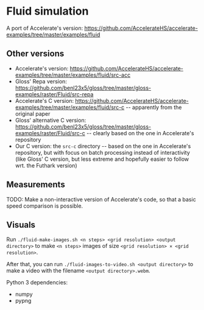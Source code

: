 # Fluid simulation

A port of Accelerate's version:
https://github.com/AccelerateHS/accelerate-examples/tree/master/examples/fluid


## Other versions

  + Accelerate's version:
    https://github.com/AccelerateHS/accelerate-examples/tree/master/examples/fluid/src-acc
  + Gloss' Repa version:
    https://github.com/benl23x5/gloss/tree/master/gloss-examples/raster/Fluid/src-repa
  + Accelerate's C version:
    https://github.com/AccelerateHS/accelerate-examples/tree/master/examples/fluid/src-c
    -- apparently from the original paper
  + Gloss' alternative C version:
    https://github.com/benl23x5/gloss/tree/master/gloss-examples/raster/Fluid/src-c
    -- clearly based on the one in Accelerate's repository
  + Our C version: the `src-c` directory -- based on the one in Accelerate's
    repository, but with focus on batch processing instead of interactivity
    (like Gloss' C version, but less extreme and hopefully easier to follow
    wrt. the Futhark version)


## Measurements

TODO: Make a non-interactive version of Accelerate's code, so that a basic speed
comparison is possible.


## Visuals

Run `./fluid-make-images.sh <n steps> <grid resolution> <output directory>` to
make `<n steps>` images of size `<grid resolution> × <grid resolution>`.

After that, you can run `./fluid-images-to-video.sh <output directory>` to make
a video with the filename `<output directory>.webm`.

Python 3 dependencies:

  + numpy
  + pypng
